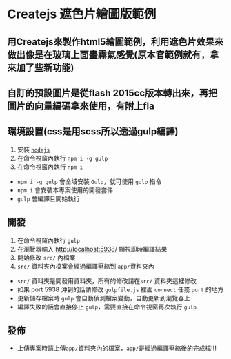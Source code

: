 Createjs 遮色片繪圖版範例 
==

用Createjs來製作html5繪圖範例，利用遮色片效果來做出像是在玻璃上面畫霧氣感覺(原本官範例就有，拿來加了些新功能)
--

自訂的預設圖片是從flash 2015cc版本轉出來，再把圖片的向量編碼拿來使用，有附上fla
--

環境設置(css是用scss所以透過gulp編譯)
--
1.	安裝 [`nodejs`](https://nodejs.org/en/)
2.	在命令視窗內執行 `npm i -g gulp`  
3.	在命令視窗內執行 `npm i`

-	`npm i -g gulp` 會全域安裝 `Gulp`，就可使用 `gulp` 指令
-	`npm i` 會安裝本專案使用的開發套件
-   `gulp` 會編譯且開始執行


開發
--
1.	在命令視窗內執行 `gulp`
2.	在瀏覽器輸入 <http://localhost:5938/> 顯視即時編譯結果
3.	開始修改 `src/` 內檔案
4.  `src/` 資料夾內檔案會經過編譯壓縮到 `app/`資料夾內

-	`src/` 資料夾是開發用資料夾，所有的修改請在`src/` 資料夾這裡修改
-	如果 port 5938 沖到的話請修改 `gulpfile.js` 裡面 `connect` 任務 `port` 的地方
-   更新儲存檔案時 `gulp` 會自動偵測檔案變動，自動更新到瀏覽器上
-   編譯失敗的話會直接停止 `gulp`，需要直接在命令視窗再次執行 `gulp`


發佈
--
-	上傳專案時請上傳`app/`資料夾內的檔案，`app/`是經過編譯壓縮後的完成檔!!!

	
